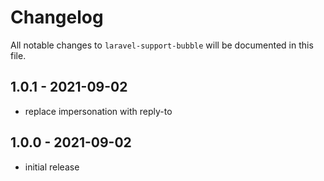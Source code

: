 # Changelog

All notable changes to `laravel-support-bubble` will be documented in this file.

## 1.0.1 - 2021-09-02

- replace impersonation with reply-to

## 1.0.0 - 2021-09-02

- initial release
